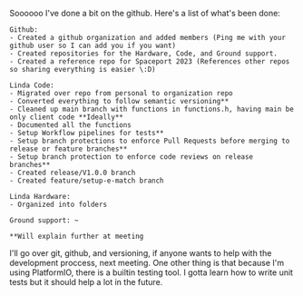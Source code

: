 Soooooo I've done a bit on the github. Here's a list of what's been done:

    Github:
    - Created a github organization and added members (Ping me with your github user so I can add you if you want)
    - Created repositories for the Hardware, Code, and Ground support.
    - Created a reference repo for Spaceport 2023 (References other repos so sharing everything is easier \:D)

    Linda Code:
    - Migrated over repo from personal to organization repo
    - Converted everything to follow semantic versioning**
    - Cleaned up main branch with functions in functions.h, having main be only client code **Ideally**
    - Documented all the functions
    - Setup Workflow pipelines for tests**
    - Setup branch protections to enforce Pull Requests before merging to release or feature branches**
    - Setup branch protection to enforce code reviews on release branches**
    - Created release/V1.0.0 branch
    - Created feature/setup-e-match branch

    Linda Hardware:
    - Organized into folders

    Ground support: ~

    **Will explain further at meeting

I'll go over git, github, and versioning, if anyone wants to help with the development proccess, next meeting.
One other thing is that because I'm using PlatformIO, there is a builtin testing tool. I gotta learn how to write unit tests but it should help a lot in the future.

